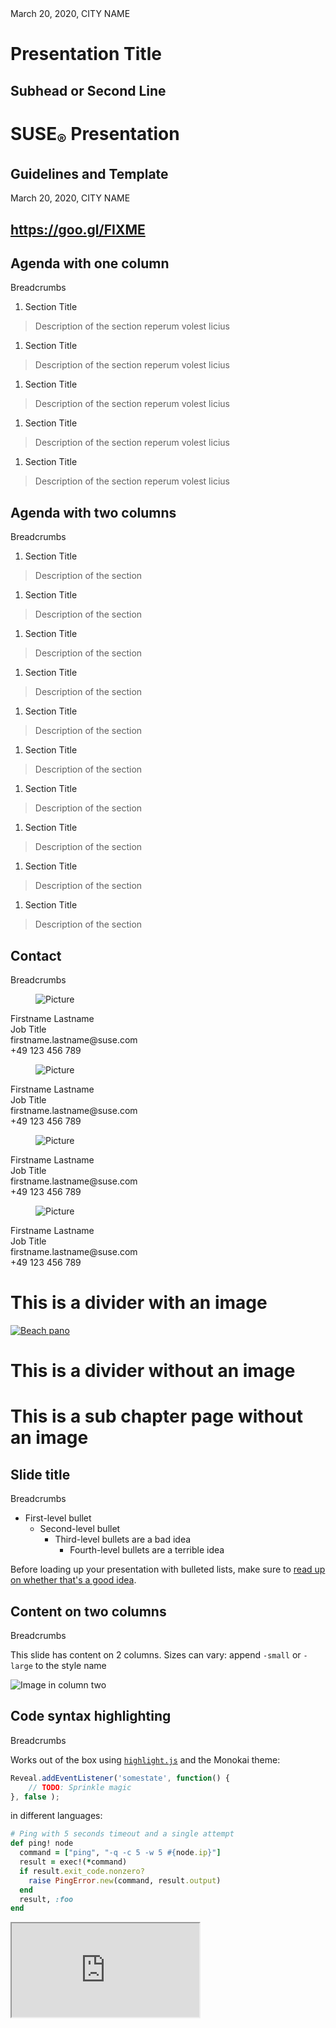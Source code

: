 <!-- .slide: data-state="cover" id="cover-page" data-timing="20" -->
<div class="date-location">March 20, 2020, CITY NAME</div>

<div class="title">
    <h1>Presentation Title</h1>
    <h2>Subhead or Second Line</h2>
</div>

<!-- .slide: data-state="cover-image" id="cover-page-image" data-timing="20" data-menu-title="Cover slide with QR code" -->
<div class="title">
    <h1>SUSE<sub>&reg;</sub> Presentation</h1>
    <h2>Guidelines and Template</h2>
</div>

<div class="date-location">March 20, 2020, CITY NAME</div>

<div class="image">
    <div class="qr-embedded-wrapper">
        <div class="qrcode" id="qrcode-talk-embedded" />
    </div>
    <h2><a href="https://goo.gl/FIXME" target="_blank"
           id="talk-embedded">https://goo.gl/FIXME</a></h2>
</div>


<!-- .slide: data-state="normal toc" id="agenda-1col" data-timing="20s" data-menu-title="Agenda with one column" -->
## Agenda with one column

<div class="breadcrumbs">Breadcrumbs</div>

1. Section Title
> Description of the section reperum volest licius

1. Section Title
> Description of the section reperum volest licius

1. Section Title
> Description of the section reperum volest licius

1. Section Title
> Description of the section reperum volest licius

1. Section Title
> Description of the section reperum volest licius


<!-- .slide: data-state="normal toc" id="agenda-2col" data-timing="20s" data-menu-title="Agenda with two columns" -->
## Agenda with two columns

<div class="breadcrumbs">Breadcrumbs</div>

1. Section Title
> Description of the section

1. Section Title
> Description of the section

1. Section Title
> Description of the section

1. Section Title
> Description of the section

1. Section Title
> Description of the section

<!-- .element class="column" -->

1. Section Title
> Description of the section

1. Section Title
> Description of the section

1. Section Title
> Description of the section

1. Section Title
> Description of the section

1. Section Title
> Description of the section

<!-- .element class="column" -->


<!-- .slide: data-state="normal contact" id="contact" data-timing="20s" data-menu-title="Contact" -->
## Contact

<div class="breadcrumbs">Breadcrumbs</div>

<div class="contacts">
  <div class="contact">
    <figure class="picture">
      <img data-src="../images/SUSE/user-placeholder.svg" alt="Picture" />
    </figure>
    <div class="name">Firstname Lastname</div>
    <div class="job">Job Title</div>
    <div class="email">firstname.lastname@suse.com</div>
    <div class="phone">+49 123 456 789</div>
  </div>

  <div class="contact">
    <figure class="picture">
      <img data-src="../images/SUSE/user-placeholder.svg" alt="Picture" />
    </figure>
    <div class="name">Firstname Lastname</div>
    <div class="job">Job Title</div>
    <div class="email">firstname.lastname@suse.com</div>
    <div class="phone">+49 123 456 789</div>
  </div>

  <div class="contact">
    <figure class="picture">
      <img data-src="../images/SUSE/user-placeholder.svg" alt="Picture" />
    </figure>
    <div class="name">Firstname Lastname</div>
    <div class="job">Job Title</div>
    <div class="email">firstname.lastname@suse.com</div>
    <div class="phone">+49 123 456 789</div>
  </div>

  <div class="contact">
    <figure class="picture">
      <img data-src="../images/SUSE/user-placeholder.svg" alt="Picture" />
    </figure>
    <div class="name">Firstname Lastname</div>
    <div class="job">Job Title</div>
    <div class="email">firstname.lastname@suse.com</div>
    <div class="phone">+49 123 456 789</div>
  </div>
</div>


<!-- .slide: data-state="divider-image" id="divider-image" data-timing="20s" data-menu-title="Divider with image" -->
# This is a divider with an image

<a title="By Fraser Hart (http://www.hermitagebay.com) [GFDL (http://www.gnu.org/copyleft/fdl.html) or CC BY-SA 3.0 (http://creativecommons.org/licenses/by-sa/3.0)], via Wikimedia Commons" href="https://commons.wikimedia.org/wiki/File%3ABeach_pano.jpg">
    <img alt="Beach pano" src="images/beach-pano-16x9.jpg"/>
</a>


<!-- .slide: data-state="divider" id="divider-no-image" data-timing="20s" data-menu-title="Divider without image" -->
# This is a divider without an image


<!-- .slide: data-state="subchapter" id="subchapter" data-timing="20s" data-menu-title="Subchapter page" -->
# This is a sub chapter page without an image


<!-- .slide: data-state="normal" id="nested-lists" data-timing="20s" data-menu-title="Standard text slide" -->
## Slide title

<div class="breadcrumbs">Breadcrumbs</div>

*   First-level bullet
    *   Second-level bullet
        *   Third-level bullets are a bad idea
            *   Fourth-level bullets are a terrible idea

Before loading up your presentation with bulleted lists, make sure to
[read up on whether that's a good idea](https://www.google.com/search?q=slides+bullets).


<!-- .slide: data-state="normal" id="columns" data-timing="20s" data-menu-title="Content on two columns" -->
## Content on two columns

<div class="breadcrumbs">Breadcrumbs</div>

This slide has content on 2 columns.
Sizes can vary: append `-small` or `-large` to the style name

<!-- .element class="column" -->

![Image in column two](../images/beach-pano-16x9.jpg)

<!-- .element class="column" -->


<!-- .slide: data-state="normal" id="syntax-highlighting" -->
## Code syntax highlighting

<div class="breadcrumbs">Breadcrumbs</div>

Works out of the box using [`highlight.js`](https://highlightjs.org/)
and the Monokai theme:

```js
Reveal.addEventListener('somestate', function() {
    // TODO: Sprinkle magic
}, false );
```

in different languages:

```ruby
# Ping with 5 seconds timeout and a single attempt
def ping! node
  command = ["ping", "-q -c 5 -w 5 #{node.ip}"]
  result = exec!(*command)
  if result.exit_code.nonzero?
    raise PingError.new(command, result.output)
  end
  result, :foo
end
```


<!-- .slide: data-state="blank" class="full-screen" id="live-demo" data-menu-title="Live demo" -->
<!-- This will embed a terminal in the slide, so that you can do live demos from the CLI.  You need to have shellinabox installed and then run the bin/shellinabox wrapper script -->
<iframe src="http://localhost:4242" />


<!-- .slide: data-state="divider" id="full-screen-images" data-timing="10s" -->
# Full screen images


<!-- .slide: data-state="blank-slide" class="full-screen" id="full-screen-image-1" data-menu-title="Full screen image" data-timing="10s" -->
<a title="By Fraser Hart (http://www.hermitagebay.com) [GFDL (http://www.gnu.org/copyleft/fdl.html) or CC BY-SA 3.0 (http://creativecommons.org/licenses/by-sa/3.0)], via Wikimedia Commons" href="https://commons.wikimedia.org/wiki/File%3ABeach_pano.jpg">
    <img alt="Beach pano" src="images/beach-pano-16x9.jpg"/>
</a>
